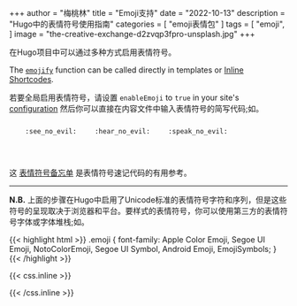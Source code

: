 +++
author = "梅桃林"
title = "Emoji支持"
date = "2022-10-13"
description = "Hugo中的表情符号使用指南"
categories = [
    "emoji表情包"
]
tags = [
    "emoji",
]
image = "the-creative-exchange-d2zvqp3fpro-unsplash.jpg"
+++

在Hugo项目中可以通过多种方式启用表情符号。
<!--more-->
The [`emojify`](https://gohugo.io/functions/emojify/) function can be called directly in templates or [Inline Shortcodes](https://gohugo.io/templates/shortcode-templates/#inline-shortcodes). 

若要全局启用表情符号，请设置 `enableEmoji` to `true` in your site's [configuration](https://gohugo.io/getting-started/configuration/) 然后你可以直接在内容文件中输入表情符号的简写代码;如。

<p><span class="nowrap"><span class="emojify">🙈</span> <code>:see_no_evil:</code></span>  <span class="nowrap"><span class="emojify">🙉</span> <code>:hear_no_evil:</code></span>  <span class="nowrap"><span class="emojify">🙊</span> <code>:speak_no_evil:</code></span></p>
<br>

这 [表情符号备忘单](http://www.emoji-cheat-sheet.com/) 是表情符号速记代码的有用参考。

***

**N.B.** 上面的步骤在Hugo中启用了Unicode标准的表情符号字符和序列，但是这些符号的呈现取决于浏览器和平台。要样式的表情符号，你可以使用第三方的表情符号字体或字体堆栈;如。

{{< highlight html >}}
.emoji {
  font-family: Apple Color Emoji, Segoe UI Emoji, NotoColorEmoji, Segoe UI Symbol, Android Emoji, EmojiSymbols;
}
{{< /highlight >}}

{{< css.inline >}}
<style>
.emojify {
	font-family: Apple Color Emoji, Segoe UI Emoji, NotoColorEmoji, Segoe UI Symbol, Android Emoji, EmojiSymbols;
	font-size: 2rem;
	vertical-align: middle;
}
@media screen and (max-width:650px) {
  .nowrap {
    display: block;
    margin: 25px 0;
  }
}
</style>
{{< /css.inline >}}
